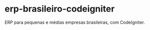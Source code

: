 erp-brasileiro-codeigniter
==========================

ERP para pequenas e médias empresas brasileiras, com CodeIgniter.
